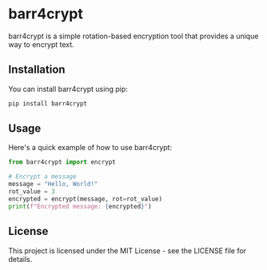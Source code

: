 # barr4crypt

barr4crypt is a simple rotation-based encryption tool that provides a unique way to encrypt text.

## Installation

You can install barr4crypt using pip:

```py
pip install barr4crypt
```

## Usage

Here's a quick example of how to use barr4crypt:

```python
from barr4crypt import encrypt

# Encrypt a message
message = "Hello, World!"
rot_value = 3
encrypted = encrypt(message, rot=rot_value)
print(f"Encrypted message: {encrypted}")
```

## License

This project is licensed under the MIT License - see the LICENSE file for details.
